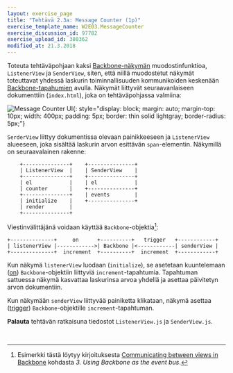 ```yaml
---
layout: exercise_page
title: "Tehtävä 2.3a: Message Counter (1p)"
exercise_template_name: W2E03.MessageCounter
exercise_discussion_id: 97782
exercise_upload_id: 380362
modified_at: 21.3.2018
---
```


Toteuta tehtäväpohjaan kaksi [Backbone-näkymän][Backbone-view] muodostinfunktioa, `ListenerView` ja `SenderView`,  siten, että niillä muodostetut näkymät toteuttavat yhdessä laskurin toiminnallisuuden kommunikoiden keskenään [Backbone-tapahumien][Backbone-event] avulla. Näkymät liittyvät seuraavanlaiseen dokumenttiin (`index.html`), joka on tehtäväpohjassa valmiina:

[Backbone-view]: http://backbonejs.org/#View
[Backbone-event]: http://backbonejs.org/#Events

![Message Counter UI](../img/w2e03-message-counter.png "Message Counter UI"){: style="display: block; margin: auto; margin-top: 10px; width: 400px; padding: 5px; border: thin solid lightgray; border-radius: 5px;"}

`SerderView` liittyy dokumentissa olevaan painikkeeseen ja `ListenerView` alueeseen, joka sisältää laskurin arvon esittävän `span`-elementin. Näkymillä on seuraavalainen rakenne:

~~~
    +---------------+    +---------------+
    | ListenerView  |    | SenderView    |
    +---------------+    +---------------+
    | el            |    | el            |
    | counter       |    +---------------+
    +---------------+    | events        |
    | initialize    |    +---------------+
    | render        |    
    +---------------+    
~~~

Viestinvälittäjänä voidaan käyttää `Backbone`-objektia[^msg-example]:

[^msg-example]: Esimerkki tästä löytyy kirjoituksesta [Communicating between views in Backbone][msg-example] kohdasta *3. Using Backbone as the event bus*.

[msg-example]: https://veerasundar.com/blog/2013/04/communicating-between-views-in-backbone/   

~~~
+--------------+     on      +----------+   trigger   +------------+
| listenerView |------------>| Backbone |<------------| senderView |
+--------------+  increment  +----------+  increment  +------------+
~~~

Kun näkymä `listenerView` luodaan (`initialize`), se asetetaan kuuntelemaan ([on][on]) `Backbone`-objektiin liittyviä `increment`-tapahtumia. Tapahtuman sattuessa näkymä kasvattaa laskurinsa arvoa yhdellä ja asettaa päivitetyn arvon dokumentiin.

[on]: http://backbonejs.org/#Events-on

Kun näkymään `senderView` liittyvää painiketta klikataan, näkymä asettaa ([trigger][trigger])  `Backbone`-objektille `increment`-tapahtuman.

[trigger]: http://backbonejs.org/#Events-trigger

**Palauta** tehtävän ratkaisuna tiedostot `ListenerView.js` ja `SenderView.js`.

<br/>
